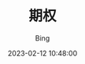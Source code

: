 ---
layout:     post
title:      "期权"
date:       2023-02-12 10:48:00
author:     "Bing"
catalog:    true
tags:
    - 金融
    - 交易
---